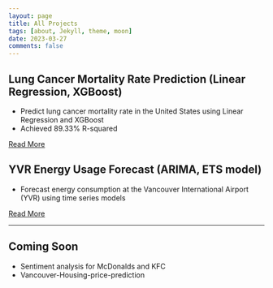 ```yaml
---
layout: page
title: All Projects
tags: [about, Jekyll, theme, moon]
date: 2023-03-27
comments: false
---
```


## Lung Cancer Mortality Rate Prediction (Linear Regression, XGBoost)
- Predict lung cancer mortality rate in the United States using Linear Regression and XGBoost
- Achieved 89.33% R-squared

[Read More](https://xup65k6t6.github.io/Personal_Blog/projects/Lung-Cancer-Mortality-Rate-Prediction/)


## YVR Energy Usage Forecast (ARIMA, ETS model)
- Forecast energy consumption at the Vancouver International Airport (YVR) using time series models

[Read More](https://xup65k6t6.github.io/Personal_Blog/projects/YVR-Energy-Usage-Forecast/)

---

## Coming Soon
- Sentiment analysis for McDonalds and KFC
- Vancouver-Housing-price-prediction 
